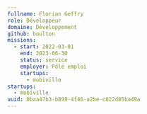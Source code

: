 ```yaml
---
fullname: Florian Geffry
role: Développeur
domaine: Développement
github: boulton
missions:
  - start: 2022-03-01
    end: 2023-06-30
    status: service
    employer: Pôle emploi
    startups:
      - mobiville
startups:
  - mobiville
uuid: 0baa47b3-b899-4f46-a2be-c022d85ba49a
---
```

